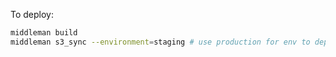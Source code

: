 To deploy:
``` bash
middleman build
middleman s3_sync --environment=staging # use production for env to deploy to live site
```
